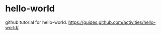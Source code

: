 hello-world
===========

github tutorial for hello-world.  https://guides.github.com/activities/hello-world/
